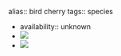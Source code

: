 alias:: bird cherry
tags:: species

- availability:: unknown
- ![](https://peach-geographical-bat-397.mypinata.cloud/ipfs/QmeaSkoNEQXqfKdQMPpTqc4WmGcoZPV7E59ZzddEynP1Wy)
- ![](https://peach-geographical-bat-397.mypinata.cloud/ipfs/QmbaSsBFYQCmBZdaQzFmR7pxFirnWkfmKG5RxUHAJuwEAw)